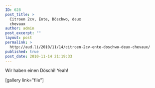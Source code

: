 ```yaml
---
ID: 628
post_title: >
  Citroen 2cv, Ente, Döschwo, deux
  chevaux
author: admin
post_excerpt: ""
layout: post
permalink: >
  http://aud.li/2010/11/14/citroen-2cv-ente-doschwo-deux-chevaux/
published: true
post_date: 2010-11-14 21:19:33
---
```

Wir haben einen Döschi! Yeah!

[gallery link="file"]